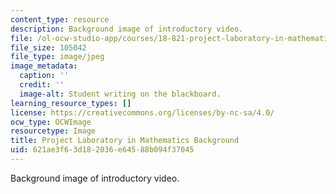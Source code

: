 ```yaml
---
content_type: resource
description: Background image of introductory video.
file: /ol-ocw-studio-app/courses/18-821-project-laboratory-in-mathematics-spring-2013/621ae3f63d182036e64588b094f37045_MIT18_821S13_proj_lab_bg.jpg
file_size: 105042
file_type: image/jpeg
image_metadata:
  caption: ''
  credit: ''
  image-alt: Student writing on the blackboard.
learning_resource_types: []
license: https://creativecommons.org/licenses/by-nc-sa/4.0/
ocw_type: OCWImage
resourcetype: Image
title: Project Laboratory in Mathematics Background
uid: 621ae3f6-3d18-2036-e645-88b094f37045
---
```

Background image of introductory video.